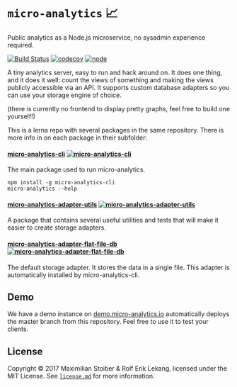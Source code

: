 # `micro-analytics` 📈

Public analytics as a Node.js microservice, no sysadmin experience required.

[![Build Status](https://travis-ci.org/micro-analytics/micro-analytics-cli.svg?branch=master)](https://travis-ci.org/micro-analytics/micro-analytics-cli) [![codecov](https://codecov.io/gh/micro-analytics/micro-analytics-cli/branch/master/graph/badge.svg)](https://codecov.io/gh/micro-analytics/micro-analytics-cli) [![node](https://img.shields.io/node/v/micro-analytics-cli.svg)]()


A tiny analytics server, easy to run and hack around on. It does one thing, and it does it
well: count the views of something and making the views publicly accessible via an API.
It supports custom database adapters so you can use your storage engine of choice.

(there is currently no frontend to display pretty graphs, feel free to build one yourself!)

This is a lerna repo with several packages in the same repository. There is more
info in on each package in their subfolder:

#### [micro-analytics-cli](packages/micro-analytics-cli) [![micro-analytics-cli](https://img.shields.io/npm/v/micro-analytics-cli.svg)]()

The main package used to run micro-analytics.

```shell
npm install -g micro-analytics-cli
micro-analytics --help
```

#### [micro-analytics-adapter-utils](packages/adapter-utils) [![micro-analytics-adapter-utils](https://img.shields.io/npm/v/micro-analytics-adapter-utils.svg)]()

A package that contains several useful utilities and tests that will make it easier
to create storage adapters.

#### [micro-analytics-adapter-flat-file-db](packages/adapter-flat-file-db) [![micro-analytics-adapter-flat-file-db](https://img.shields.io/npm/v/micro-analytics-adapter-flat-file-db.svg)]()

The default storage adapter. It stores the data in a single file. This adapter is
automatically installed by micro-analytics-cli.



## Demo

We have a demo instance on [demo.micro-analytics.io](https://demo.micro-analytics.io/visited)
automatically deploys the master branch from this repository. Feel free to use it to test
your clients.

## License

Copyright ©️ 2017 Maximilian Stoiber & Rolf Erik Lekang, licensed under the MIT License. See [`license.md`](./license.md) for more information.
